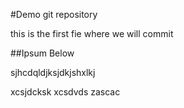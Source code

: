#Demo git repository

this is the first fie where we will commit

##Ipsum Below

sjhcdqldjksjdkjshxlkj

xcsjdcksk
xcsdvds
zascac